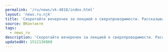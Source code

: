 ```yaml
---
permalink: '/ru/news/vk-4818/index.html'
layout: 'news.ru.njk'
title: 'Скоротайте вечерочек за лекцией о сверхпроводимости. Рассказывает Леонид Моргун, преподаватель…'
source: ВКонтакте
tags:
  - news_ru
description: 'Скоротайте вечерочек за лекцией о сверхпроводимости. Рассказывает Леонид Моргун, преподаватель…'
updatedAt: 1512136860
---
```

